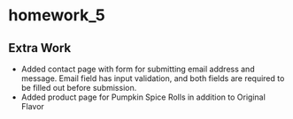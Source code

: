 # homework_5
## Extra Work
* Added contact page with form for submitting email address and message. Email field has input validation, and both fields are required to be filled out before submission. 
* Added product page for Pumpkin Spice Rolls in addition to Original Flavor

